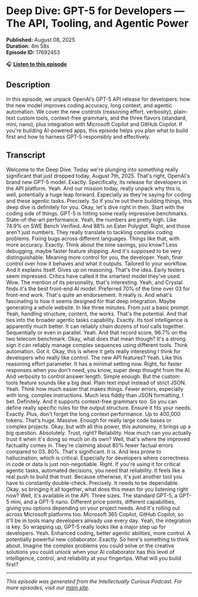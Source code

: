 # Deep Dive: GPT-5 for Developers — The API, Tooling, and Agentic Power

**Published:** August 08, 2025  
**Duration:** 4m 58s  
**Episode ID:** 17692453

🎧 **[Listen to this episode](https://intellectuallycurious.buzzsprout.com/2529712/episodes/17692453-deep-dive-gpt-5-for-developers-—-the-api-tooling-and-agentic-power)**

## Description

In this episode, we unpack OpenAI’s GPT-5 API release for developers: how the new model improves coding accuracy, long context, and agentic automation. We cover the new controls (reasoning effort, verbosity), plain-text custom tools, context-free grammars, and the three flavors (standard, mini, nano), plus integration with Microsoft Copilot and GitHub Copilot. If you're building AI-powered apps, this episode helps you plan what to build first and how to harness GPT-5 responsibly and effectively.

## Transcript

Welcome to the Deep Dive. Today we're plunging into something really significant that just dropped today, August 7th, 2025. That's right, OpenAI's brand new GPT-5 model. Exactly. Specifically, its release for developers in the API platform. Yeah. And our mission today, really unpack why this is, well, potentially a huge leap forward. Especially as they're saying for coding and these agentic tasks. Precisely. So if you're out there building things, this deep dive is definitely for you. Okay, let's dive right in then. Start with the coding side of things. GPT-5 is hitting some really impressive benchmarks. State-of-the-art performance. Yeah, the numbers are pretty high. Like 74.9% on SWE Bench Verified. And 88% on Eater Polyglot. Right, and those aren't just numbers. They really translate to tackling complex coding problems. Fixing bugs across different languages. Things like that, with more accuracy. Exactly. Think about the time savings, you know? Less debugging, maybe faster feature shipping. And it's supposed to be very distinguishable. Meaning more control for you, the developer. Yeah, finer control over how it behaves and what it outputs. Tailored to your workflow. And it explains itself. Gives up on reasoning. That's the idea. Early testers seem impressed. Critics have called it the smartest model they've used. Wow. The mention of its personality, that's interesting. Yeah, and Crystal finds it's the best front-end AI model. Preferred 70% of the time over 03 for front-end work. That's quite an endorsement. It really is. And what's fascinating is how it seems designed for that deep integration. Maybe generating a whole website. In like three minutes. From just a basic prompt. Yeah, handling structure, content, the works. That's the potential. And that ties into the broader agentic tasks capability. Exactly. Its tool intelligence is apparently much better. It can reliably chain dozens of tool calls together. Sequentially or even in parallel. Yeah. And that record score, 96.7% on the two telecom benchmark. Okay, what does that mean though? It's a strong sign it can reliably manage complex sequences using different tools. Think automation. Got it. Okay, this is where it gets really interesting I think for developers who really like control. The new API features? Yeah. Like this reasoning effort parameter. It has a minimal setting now. Right, for faster responses when you don't need, you know, super deep thought from the AI. And verbosity to control answer length. Simple enough. But the custom tools feature sounds like a big deal. Plain text input instead of strict JSON. Yeah. Think how much easier that makes things. Fewer errors, especially with long, complex instructions. Much less fiddly than JSON formatting, I bet. Definitely. And it supports context-free grammars too. So you can define really specific rules for the output structure. Ensure it fits your needs. Exactly. Plus, don't forget the long context performance. Up to 400,000 tokens. That's huge. Massive. Enough for really large code bases or complex projects. Okay, but with all this power, this autonomy, it brings up a big question. Absolutely. Trust, right? Reliability. How much can you actually trust it when it's doing so much on its own? Well, that's where the improved factuality comes in. They're claiming about 80% fewer factual errors compared to 03. 80%. That's significant. It is. And less prone to hallucination, which is critical. Especially for developers where correctness in code or data is just non-negotiable. Right. If you're using it for critical agentic tasks, automated decisions, you need that reliability. It feels like a real push to build that trust. Because otherwise, it's just another tool you have to constantly double-check. Precisely. It needs to be dependable. Okay, so bringing it all together, what does this mean for you listening right now? Well, it's available in the API. Three sizes. The standard GPT-5, a GPT-5 mini, and a GPT-5 nano. Different price points, different capabilities, giving you options depending on your project needs. And it's rolling out across Microsoft platforms too. Microsoft 365 Copilot, GitHub Copilot, so it'll be in tools many developers already use every day. Yeah, the integration is key. So wrapping up, GPT-5 really looks like a major step up for developers. Yeah. Enhanced coding, better agentic abilities, more control. A potentially powerful new collaborator. Exactly. So here's something to think about. Imagine the complex problems you could solve or the creative solutions you could unlock when your AI collaborator has this level of intelligence, control, and reliability at your fingertips. What will you build first?

---
*This episode was generated from the Intellectually Curious Podcast. For more episodes, visit our [main site](https://intellectuallycurious.buzzsprout.com).*
